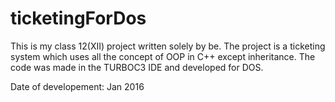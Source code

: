 # ticketingForDos
This is my class 12(XII) project written solely by be.
The project is a ticketing system which uses all the concept of OOP in C++ except inheritance.
The code was made in the TURBOC3 IDE and developed for DOS.

Date of developement: Jan 2016 
